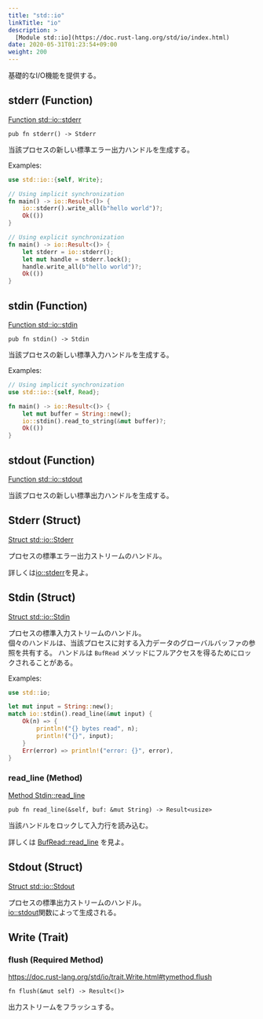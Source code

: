```yaml
---
title: "std::io"
linkTitle: "io"
description: >
  [Module std::io](https://doc.rust-lang.org/std/io/index.html)
date: 2020-05-31T01:23:54+09:00
weight: 200
---
```


基礎的なI/O機能を提供する。

## stderr (Function)

[Function std::io::stderr](https://doc.rust-lang.org/std/io/fn.stderr.html)

`pub fn stderr() -> Stderr`

当該プロセスの新しい標準エラー出力ハンドルを生成する。

Examples:

```Rust
use std::io::{self, Write};

// Using implicit synchronization
fn main() -> io::Result<()> {
    io::stderr().write_all(b"hello world")?;
    Ok(())
}

// Using explicit synchronization
fn main() -> io::Result<()> {
    let stderr = io::stderr();
    let mut handle = stderr.lock();
    handle.write_all(b"hello world")?;
    Ok(())
}
```

## stdin (Function)

[Function std::io::stdin](https://doc.rust-lang.org/std/io/fn.stdin.html)

`pub fn stdin() -> Stdin`

当該プロセスの新しい標準入力ハンドルを生成する。

Examples:

```Rust
// Using implicit synchronization
use std::io::{self, Read};

fn main() -> io::Result<()> {
    let mut buffer = String::new();
    io::stdin().read_to_string(&mut buffer)?;
    Ok(())
}
```

## stdout (Function)

[Function std::io::stdout](https://doc.rust-lang.org/std/io/fn.stdout.html)

当該プロセスの新しい標準出力ハンドルを生成する。

## Stderr (Struct)

[Struct std::io::Stderr](https://doc.rust-lang.org/std/io/struct.Stderr.html)

プロセスの標準エラー出力ストリームのハンドル。

詳しくは[io::stderr]()を見よ。

## Stdin (Struct)

[Struct std::io::Stdin](https://doc.rust-lang.org/std/io/struct.Stdin.html)

プロセスの標準入力ストリームのハンドル。  
個々のハンドルは、当該プロセスに対する入力データのグローバルバッファの参照を共有する。
ハンドルは `BufRead` メソッドにフルアクセスを得るためにロックされることがある。

Examples:

```Rust
use std::io;

let mut input = String::new();
match io::stdin().read_line(&mut input) {
    Ok(n) => {
        println!("{} bytes read", n);
        println!("{}", input);
    }
    Err(error) => println!("error: {}", error),
}
```

### read_line (Method)

[Method Stdin::read_line](https://doc.rust-lang.org/std/string/struct.String.html#method.new)

`pub fn read_line(&self, buf: &mut String) -> Result<usize>`

当該ハンドルをロックして入力行を読み込む。

詳しくは [BufRead::read_line](https://doc.rust-lang.org/std/io/trait.BufRead.html#method.read_line) を見よ。

## Stdout (Struct)

[Struct std::io::Stdout](https://doc.rust-lang.org/std/io/struct.Stdout.html)

プロセスの標準出力ストリームのハンドル。  
[io::stdout](#stdout-function)関数によって生成される。

## Write (Trait)

### flush (Required Method)

https://doc.rust-lang.org/std/io/trait.Write.html#tymethod.flush

`fn flush(&mut self) -> Result<()>`

出力ストリームをフラッシュする。
